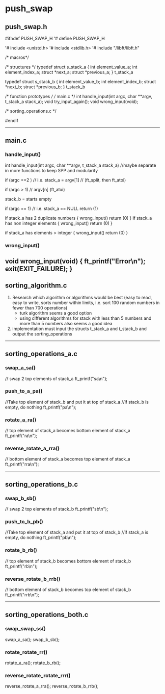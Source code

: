 # push_swap

## push_swap.h
#ifndef PUSH_SWAP_H
'# define PUSH_SWAP_H

'# include <unistd.h>
'# include <stdlib.h>
'# include "/libft/libft.h"

/* macros*/


/* structures */
typedef	struct s_stack_a
{
	int		element_value_a;
	int		element_index_a;
	struct	*next_a;
	struct	*previous_a;
}	t_stack_a

typedef	struct s_stack_b
{
	int		element_value_b;
	int		element_index_b;
	struct	*next_b;
	struct	*previous_b;
}	t_stack_b


/* function prototypes */
/* main.c */
int		handle_input(int argc, char **argv, t_stack_a stack_a);
void	try_input_again();
void	wrong_input(void);

/* sorting_operations.c */


#endif

---

## main.c
### handle_input()
int	handle_input(int argc, char **argv, t_stack_a stack_a) //maybe separate in more functions to keep SPP and modularity

if (argc ==2 ) // i.e. stack_a = argv[1]
	// (ft_split, then ft_atoi)

if (argc > 1)
	// argv[n] (ft_atoi)

stack_b = starts empty

if (argc == 1) // i.e. stack_a == NULL
	return (1)

if stack_a has 2 duplicate numbers
{
	wrong_input()
	return (0)
}
if stack_a has non integer elements
{
	wrong_input()
	return (0)
}

if stack_a has elements > integer
{
	wrong_input()
	return (0)
}

### wrong_input()
void	wrong_input(void)
{
	ft_printf("Error\n");
	exit(EXIT_FAILURE);
}
---
## sorting_algorithm.c
1. Research which algorithm or algorithms would be best (easy to read, easy to write, sorts number within limits, i.e. sort 100 random numbers in fewer than 700 operations)
	- turk algorithm seems a good option
	- using different algorithms for stack with less than 5 numbers and more than 5 numbers also seems a good idea
2. implementation must input the structs t_stack_a and t_stack_b and output the sorting_operations

---

## sorting_operations_a.c
### swap_a_sa()
// swap 2 top elements of stack_a
ft_printf("sa\n");

### push_to_a_pa()
//Take top element of stack_b and put it at top of stack_a
//if stack_b is empty, do nothing
ft_printf("pa\n");

### rotate_a_ra()
// top element of stack_a becomes bottom element of stack_a
ft_printf("ra\n");

### reverse_rotate_a_rra()
// bottom element of stack_a becomes top element of stack_a
ft_printf("rra\n");

---

## sorting_operations_b.c
### swap_b_sb()
// swap 2 top elements of stack_b
ft_printf("sb\n");

### push_to_b_pb()
//Take top element of stack_a and put it at top of stack_b
//if stack_a is empty, do nothing
ft_printf("pb\n");

### rotate_b_rb()
// top element of stack_b becomes bottom element of stack_b
ft_printf("rb\n");

### reverse_rotate_b_rrb()
// bottom element of stack_b becomes top element of stack_b
ft_printf("rrb\n");

---

## sorting_operations_both.c
### swap_swap_ss()
swap_a_sa();
swap_b_sb();

### rotate_rotate_rr()
rotate_a_ra();
rotate_b_rb();

### reverse_rotate_rotate_rrr()
reverse_rotate_a_rra();
reverse_rotate_b_rrb();
